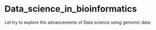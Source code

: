 # Data_science_in_bioinformatics
Let try to explore the advancements of Data science using genomic data.
